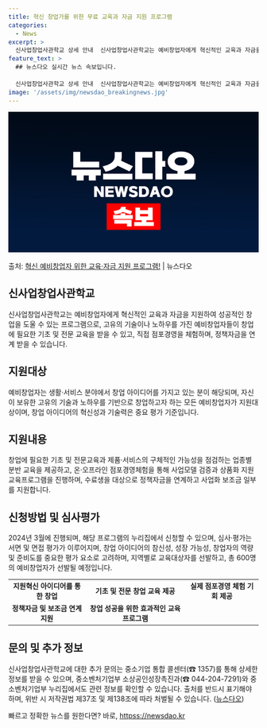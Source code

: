 ```yaml
---
title: 혁신 창업가를 위한 무료 교육과 자금 지원 프로그램
categories:
  - News
excerpt: >
  신사업창업사관학교 상세 안내  신사업창업사관학교는 예비창업자에게 혁신적인 교육과 자금을 지원하여 성공적인 창…
feature_text: >
  ## 뉴스다오 실시간 뉴스 속보입니다.

  신사업창업사관학교 상세 안내  신사업창업사관학교는 예비창업자에게 혁신적인 교육과 자금을 지원하여 성공적인 창…
image: '/assets/img/newsdao_breakingnews.jpg'
---
```


![뉴스다오 속보](/assets/img/newsdao_breakingnews.jpg)

<p>출처: <a href="httpss://newsdao.kr/4735" rel="dofollow">혁신 예비창업자 위한 교육·자금 지원 프로그램!</a> | 뉴스다오</p>

<h2 data-ke-size="size26">신사업창업사관학교</h2>
<p data-ke-size="size16">신사업창업사관학교는 예비창업자에게 혁신적인 교육과 자금을 지원하여 성공적인 창업을 도울 수 있는 프로그램으로, 고유의 기술이나 노하우를 가진 예비창업자들이 창업에 필요한 기초 및 전문 교육을 받을 수 있고, 직접 점포경영을 체험하며, 정책자금을 연계 받을 수 있습니다.</p>

<h2 data-ke-size="size26">지원대상</h2>
<p data-ke-size="size16">예비창업자는 생활·서비스 분야에서 창업 아이디어를 가지고 있는 분이 해당되며, 자신이 보유한 고유의 기술과 노하우를 기반으로 창업하고자 하는 모든 예비창업자가 지원대상이며, 창업 아이디어의 혁신성과 기술력은 중요 평가 기준입니다.</p>

<h2 data-ke-size="size26">지원내용</h2>
<p data-ke-size="size16">창업에 필요한 기초 및 전문교육과 제품·서비스의 구체적인 가능성을 점검하는 업종별 분반 교육을 제공하고, 온·오프라인 점포경영체험을 통해 사업모델 검증과 상품화 지원 교육프로그램을 진행하며, 수료생을 대상으로 정책자금을 연계하고 사업화 보조금 일부를 지원합니다.</p>

<h2 data-ke-size="size26">신청방법 및 심사평가</h2>
<p data-ke-size="size16">2024년 3월에 진행되며, 해당 프로그램의 누리집에서 신청할 수 있으며, 심사·평가는 서면 및 면접 평가가 이루어지며, 창업 아이디어의 참신성, 성장 가능성, 창업자의 역량 및 준비도를 중요한 평가 요소로 고려하며, 지역별로 교육대상자를 선발하고, 총 600명의 예비창업자가 선발될 예정입니다.</p>

<table>
	<tr>
		<td style="text-align: center; height: 17px;"><b>지원혁신 아이디어를 통한 창업</b></td>
		<td style="text-align: center; height: 17px;"><b>기초 및 전문 창업 교육 제공</b></td>
		<td style="text-align: center; height: 17px;"><b>실제 점포경영 체험 기회 제공</b></td>
	</tr>
	<tr>
		<td style="text-align: center; height: 17px;"><b>정책자금 및 보조금 연계 지원</b></td>
		<td style="text-align: center; height: 17px;"><b>창업 성공을 위한 효과적인 교육 프로그램</b></td>
	</tr>
</table>

<h2 data-ke-size="size26">문의 및 추가 정보</h2>
<p data-ke-size="size16">신사업창업사관학교에 대한 추가 문의는 중소기업 통합 콜센터(☎ 1357)를 통해 상세한 정보를 받을 수 있으며, 중소벤처기업부 소상공인성장촉진과(☎ 044-204-7291)와 중소벤처기업부 누리집에서도 관련 정보를 확인할 수 있습니다. 출처를 반드시 표기해야 하며, 위반 시 저작권법 제37조 및 제138조에 따라 처벌될 수 있습니다. (<a href="httpss://newsdao.kr/4735">뉴스다오</a>)</p> 

빠르고 정확한 뉴스를 원한다면? 바로, <a href="httpss://newsdao.kr" rel="dofollow">httpss://newsdao.kr</a>



